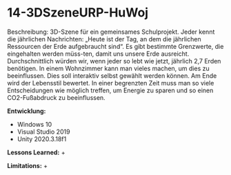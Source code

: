 # 14-3DSzeneURP-HuWoj

Beschreibung: 3D-Szene für ein gemeinsames Schulprojekt.
Jeder kennt die jährlichen Nachrichten: „Heute ist der Tag, an dem die jährlichen Ressourcen der Erde aufgebraucht sind“. Es gibt bestimmte Grenzwerte, die eingehalten werden müss-ten, damit uns unsere Erde ausreicht. Durchschnittlich würden wir, wenn jeder so lebt wie jetzt, jährlich 2,7 Erden benötigen.
In einem Wohnzimmer kann man vieles machen, um dies zu beeinflussen. Dies soll interaktiv selbst gewählt werden können. Am Ende wird der Lebensstil bewertet. In einer begrenzten Zeit muss man so viele Entscheidungen wie möglich treffen, um Energie zu sparen und so einen CO2-Fußabdruck zu beeinflussen.

**Entwicklung:**
+ Windows 10
+ Visual Studio 2019
+ Unity 2020.3.18f1

**Lessons Learned:**
+

**Limitations:**
+
